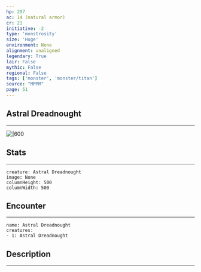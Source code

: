 ```yaml
---
hp: 297
ac: 14 (natural armor)
cr: 21
initiative: -2
type: 'monstrosity'    
size: 'Huge'
environment: None
alignment: unaligned
legendary: True
lair: False
mythic: False
regional: False
tags: ['monster', 'monster/titan']
source: "MPMM"
page: 51
---
```


## Astral Dreadnought
---

![|600](D:/Program%20Files/5e.tools/img/bestiary/MPMM/Astral%20Dreadnought.webp)

## Stats
---

```statblock
creature: Astral Dreadnought
image: None
columnHeight: 500
columnWidth: 500
```

## Encounter
---

```encounter-table
name: Astral Dreadnought
creatures:
- 1: Astral Dreadnought
```

## Description
---




